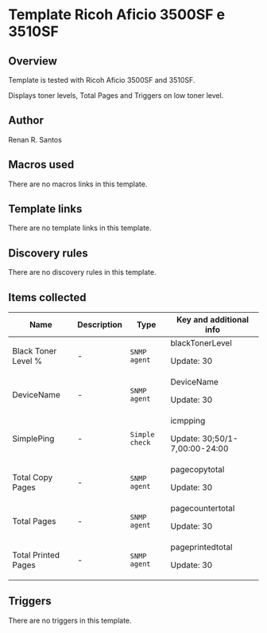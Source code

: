 # Template Ricoh Aficio 3500SF e 3510SF

## Overview


Template is tested with Ricoh Aficio 3500SF and 3510SF.


Displays toner levels, Total Pages and Triggers on low toner level.




## Author

Renan R. Santos

## Macros used

There are no macros links in this template.

## Template links

There are no template links in this template.

## Discovery rules

There are no discovery rules in this template.

## Items collected

|Name|Description|Type|Key and additional info|
|----|-----------|----|----|
|Black Toner Level %|<p>-</p>|`SNMP agent`|blackTonerLevel<p>Update: 30</p>|
|DeviceName|<p>-</p>|`SNMP agent`|DeviceName<p>Update: 30</p>|
|SimplePing|<p>-</p>|`Simple check`|icmpping<p>Update: 30;50/1-7,00:00-24:00</p>|
|Total Copy Pages|<p>-</p>|`SNMP agent`|pagecopytotal<p>Update: 30</p>|
|Total Pages|<p>-</p>|`SNMP agent`|pagecountertotal<p>Update: 30</p>|
|Total Printed Pages|<p>-</p>|`SNMP agent`|pageprintedtotal<p>Update: 30</p>|
## Triggers

There are no triggers in this template.


